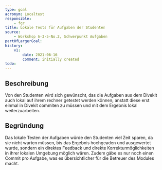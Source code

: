 ```yaml
---
type: goal
acronym: Localtest
responsible: 
    - fgr
title: Lokale Tests für Aufgaben der Studenten
source: 
    - Workshop 6-3-5-No.2, Schwerpunkt Aufgaben
partOfLargerGoal: 
history:
    v1:
        date: 2021-06-16
        comment: initially created
todo: 
---
```


## Beschreibung

Von den Studenten wird sich gewünscht, das die Aufgaben aus dem Divekit auch lokal auf ihrem rechner getestet werden können, anstatt diese erst einmal in Divekit commiten zu müssen und 
mit dem Ergebnis lokal weiterzuarbeiten.

## Begründung

Das lokale Testen der Aufgaben würde den Studenten viel Zeit sparen, da sie nicht warten müssen, bis das Ergebnis hochgeaden und ausgewertet wurde, sondern ein direktes Feedback und
direkte Korrekturmöglichkeiten in ihrer lokalen Umgebung möglich wären. Zudem gäbe es nur noch einen Commit pro Aufgabe, was es übersichtlicher für die Betreuer des Modules macht.
